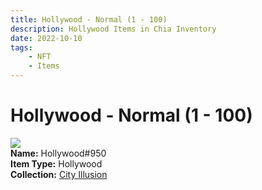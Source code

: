 ```yaml
---
title: Hollywood - Normal (1 - 100)
description: Hollywood Items in Chia Inventory
date: 2022-10-10
tags:
    - NFT
    - Items
---
```


# Hollywood - Normal (1 - 100)
<div class="item_thumbnail">
<img loading="lazy" src="https://pi3s3z66ape2ykccyylm7hzvjks62tolgkeyfcbxoj4v5ngo5vgq.arweave.net/ejct594DyawoQsYWz581SqXtTcsyiYKIN3J5XrTO7U0"><br/>
<div><strong>Name:</strong> Hollywood#950</div>
<div><strong>Item Type:</strong> Hollywood</div>
<div><strong>Collection:</strong> <a href="https://www.spacescan.io/xch/nft/collection/col1lend2dcn558km4wcwta4xnkfv3xpcmlp9kyt0m909emvfxechlyqdl5ndg">City Illusion</a></div>
</div>

